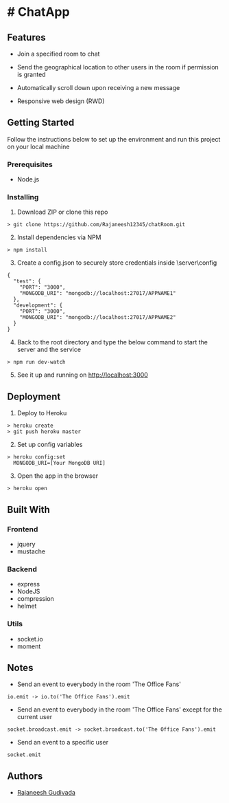 # # ChatApp

## Features

-   Join a specified room to chat
    
-   Send the geographical location to other users in the room if permission is granted
    
-   Automatically scroll down upon receiving a new message
    
-   Responsive web design (RWD)


## [](https://github.com/rubychi/udemy-chatapp#getting-started)Getting Started

Follow the instructions below to set up the environment and run this project on your local machine

### [](https://github.com/rubychi/udemy-chatapp#prerequisites)Prerequisites

-   Node.js

### [](https://github.com/rubychi/udemy-chatapp#installing)Installing

1.  Download ZIP or clone this repo

```
> git clone https://github.com/Rajaneesh12345/chatRoom.git
```

2.  Install dependencies via NPM

```
> npm install
```

3. Create a config.json to securely store credentials inside \server\config

```
{
  "test": {
    "PORT": "3000",
    "MONGODB_URI": "mongodb://localhost:27017/APPNAME1"
  },
  "development": {
    "PORT": "3000",
    "MONGODB_URI": "mongodb://localhost:27017/APPNAME2"
  }
}
```

4.  Back to the root directory and type the below command to start the server and the service

```
> npm run dev-watch
```

5.  See it up and running on  [http://localhost:3000](http://localhost:3000/)

## [](https://github.com/rubychi/udemy-chatapp#deployment)Deployment

1.  Deploy to Heroku

```
> heroku create
> git push heroku master
```

2. Set up config variables

```
> heroku config:set
  MONGODB_URI=[Your MongoDB URI]
```

3.  Open the app in the browser

```
> heroku open
```



## [](https://github.com/rubychi/udemy-chatapp#built-with)Built With

### [](https://github.com/rubychi/udemy-chatapp#frontend)Frontend

-   jquery
-   mustache

### [](https://github.com/rubychi/udemy-chatapp#backend)Backend

-   express
-  NodeJS
-   compression
-   helmet

### [](https://github.com/rubychi/udemy-chatapp#utils)Utils

-   socket.io
-   moment


##  Notes

-   Send an event to everybody in the room 'The Office Fans'

```
io.emit -> io.to('The Office Fans').emit

```

-   Send an event to everybody in the room 'The Office Fans' except for the current user

```
socket.broadcast.emit -> socket.broadcast.to('The Office Fans').emit

```

-   Send an event to a specific user

```
socket.emit
```

## Authors

- [Rajaneesh Gudivada](https://github.com/Rajaneesh12345)
